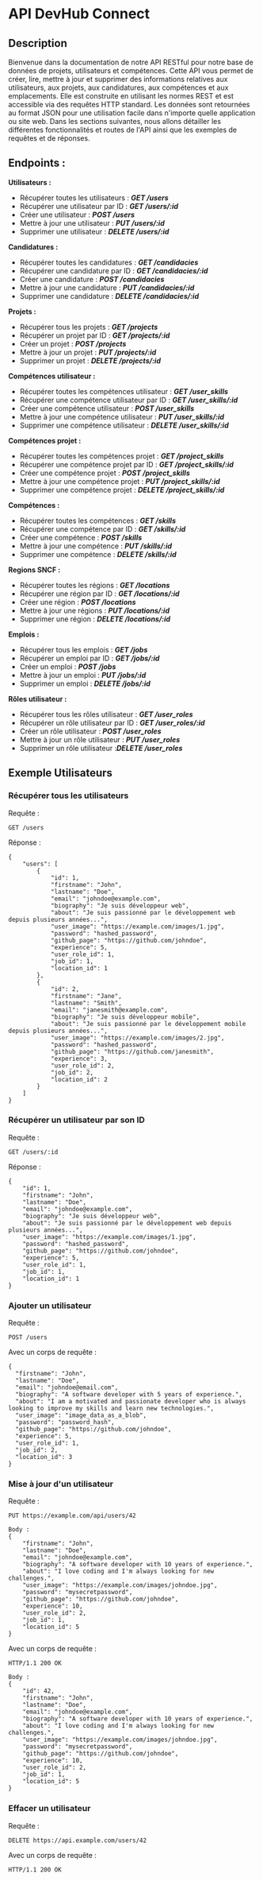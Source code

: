 # API DevHub Connect

## Description

Bienvenue dans la documentation de notre API RESTful pour notre base de données de projets, utilisateurs et compétences. Cette API vous permet de créer, lire, mettre à jour et supprimer des informations relatives aux utilisateurs, aux projets, aux candidatures, aux compétences et aux emplacements. Elle est construite en utilisant les normes REST et est accessible via des requêtes HTTP standard. Les données sont retournées au format JSON pour une utilisation facile dans n'importe quelle application ou site web. Dans les sections suivantes, nous allons détailler les différentes fonctionnalités et routes de l'API ainsi que les exemples de requêtes et de réponses.

## Endpoints :

**Utilisateurs :**

- Récupérer toutes les utilisateurs : **_GET /users_**
- Récupérer une utilisateur par ID : **_GET /users/:id_**
- Créer une utilisateur : **_POST /users_**
- Mettre à jour une utilisateur : **_PUT /users/:id_**
- Supprimer une utilisateur : **_DELETE /users/:id_**

**Candidatures :**

- Récupérer toutes les candidatures : **_GET /candidacies_**
- Récupérer une candidature par ID : **_GET /candidacies/:id_**
- Créer une candidature : **_POST /candidacies_**
- Mettre à jour une candidature : **_PUT /candidacies/:id_**
- Supprimer une candidature : **_DELETE /candidacies/:id_**

**Projets :**

- Récupérer tous les projets : **_GET /projects_**
- Récupérer un projet par ID : **_GET /projects/:id_**
- Créer un projet : **_POST /projects_**
- Mettre à jour un projet : **_PUT /projects/:id_**
- Supprimer un projet : **_DELETE /projects/:id_**

**Compétences utilisateur :**

- Récupérer toutes les compétences utilisateur : **_GET /user_skills_**
- Récupérer une compétence utilisateur par ID : **_GET /user_skills/:id_**
- Créer une compétence utilisateur : **_POST /user_skills_**
- Mettre à jour une compétence utilisateur : **_PUT /user_skills/:id_**
- Supprimer une compétence utilisateur : **_DELETE /user_skills/:id_**

**Compétences projet :**

- Récupérer toutes les compétences projet : **_GET /project_skills_**
- Récupérer une compétence projet par ID : **_GET /project_skills/:id_**
- Créer une compétence projet : **_POST /project_skills_**
- Mettre à jour une compétence projet : **_PUT /project_skills/:id_**
- Supprimer une compétence projet : **_DELETE /project_skills/:id_**

**Compétences :**

- Récupérer toutes les compétences : **_GET /skills_**
- Récupérer une compétence par ID : **_GET /skills/:id_**
- Créer une compétence : **_POST /skills_**
- Mettre à jour une compétence : **_PUT /skills/:id_**
- Supprimer une compétence : **_DELETE /skills/:id_**

**Regions SNCF :**

- Récupérer toutes les régions : **_GET /locations_**
- Récupérer une région par ID : **_GET /locations/:id_**
- Créer une région : **_POST /locations_**
- Mettre à jour une régions : **_PUT /locations/:id_**
- Supprimer une région : **_DELETE /locations/:id_**

**Emplois :**

- Récupérer tous les emplois : **_GET /jobs_**
- Récupérer un emploi par ID : **_GET /jobs/:id_**
- Créer un emploi : **_POST /jobs_**
- Mettre à jour un emploi : **_PUT /jobs/:id_**
- Supprimer un emploi : **_DELETE /jobs/:id_**

**Rôles utilisateur :**

- Récupérer tous les rôles utilisateur : **_GET /user_roles_**
- Récupérer un rôle utilisateur par ID : **_GET /user_roles/:id_**
- Créer un rôle utilisateur : **_POST /user_roles_**
- Mettre à jour un rôle utilisateur : **_PUT /user_roles_**
- Supprimer un rôle utilisateur :**_DELETE /user_roles_**

## Exemple Utilisateurs

### Récupérer tous les utilisateurs

Requête :

```
GET /users
```

Réponse :

```
{
    "users": [
        {
            "id": 1,
            "firstname": "John",
            "lastname": "Doe",
            "email": "johndoe@example.com",
            "biography": "Je suis développeur web",
            "about": "Je suis passionné par le développement web depuis plusieurs années...",
            "user_image": "https://example.com/images/1.jpg",
            "password": "hashed_password",
            "github_page": "https://github.com/johndoe",
            "experience": 5,
            "user_role_id": 1,
            "job_id": 1,
            "location_id": 1
        },
        {
            "id": 2,
            "firstname": "Jane",
            "lastname": "Smith",
            "email": "janesmith@example.com",
            "biography": "Je suis développeur mobile",
            "about": "Je suis passionné par le développement mobile depuis plusieurs années...",
            "user_image": "https://example.com/images/2.jpg",
            "password": "hashed_password",
            "github_page": "https://github.com/janesmith",
            "experience": 3,
            "user_role_id": 2,
            "job_id": 2,
            "location_id": 2
        }
    ]
}
```

### Récupérer un utilisateur par son ID

Requête :

```
GET /users/:id
```

Réponse :

```
{
    "id": 1,
    "firstname": "John",
    "lastname": "Doe",
    "email": "johndoe@example.com",
    "biography": "Je suis développeur web",
    "about": "Je suis passionné par le développement web depuis plusieurs années...",
    "user_image": "https://example.com/images/1.jpg",
    "password": "hashed_password",
    "github_page": "https://github.com/johndoe",
    "experience": 5,
    "user_role_id": 1,
    "job_id": 1,
    "location_id": 1
}
```

### Ajouter un utilisateur

Requête :

```
POST /users
```

Avec un corps de requête :

```
{
  "firstname": "John",
  "lastname": "Doe",
  "email": "johndoe@email.com",
  "biography": "A software developer with 5 years of experience.",
  "about": "I am a motivated and passionate developer who is always looking to improve my skills and learn new technologies.",
  "user_image": "image_data_as_a_blob",
  "password": "password_hash",
  "github_page": "https://github.com/johndoe",
  "experience": 5,
  "user_role_id": 1,
  "job_id": 2,
  "location_id": 3
}
```

### Mise à jour d'un utilisateur

Requête :

```
PUT https://example.com/api/users/42

Body :
{
    "firstname": "John",
    "lastname": "Doe",
    "email": "johndoe@example.com",
    "biography": "A software developer with 10 years of experience.",
    "about": "I love coding and I'm always looking for new challenges.",
    "user_image": "https://example.com/images/johndoe.jpg",
    "password": "mysecretpassword",
    "github_page": "https://github.com/johndoe",
    "experience": 10,
    "user_role_id": 2,
    "job_id": 1,
    "location_id": 5
}
```

Avec un corps de requête :

```
HTTP/1.1 200 OK

Body :
{
    "id": 42,
    "firstname": "John",
    "lastname": "Doe",
    "email": "johndoe@example.com",
    "biography": "A software developer with 10 years of experience.",
    "about": "I love coding and I'm always looking for new challenges.",
    "user_image": "https://example.com/images/johndoe.jpg",
    "password": "mysecretpassword",
    "github_page": "https://github.com/johndoe",
    "experience": 10,
    "user_role_id": 2,
    "job_id": 1,
    "location_id": 5
}
```

### Effacer un utilisateur

Requête :

```
DELETE https://api.example.com/users/42
```

Avec un corps de requête :

```
HTTP/1.1 200 OK
```
